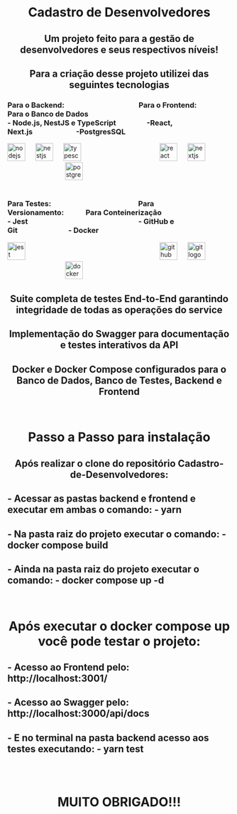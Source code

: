 <h1 align="center">Cadastro de Desenvolvedores</h1>

<h2 align="center">Um projeto feito para a gestão de desenvolvedores e seus respectivos níveis!</h2>


<h2 align="center">Para a criação desse projeto utilizei das seguintes tecnologias</h2>

  <div>
    <h3>
      Para o Backend: &emsp;&emsp;&emsp;&emsp;&emsp;&emsp;&emsp;&emsp;&emsp;&emsp;Para o Frontend:&emsp;&emsp;&emsp;&emsp;Para o Banco de Dados
      <br> - Node.js, NestJS e TypeScript &emsp;&emsp;&emsp;&emsp;-React, Next.js&emsp;&emsp;&emsp;&emsp;&emsp;&emsp;-PostgresSQL</h3>
    <img src="https://cdn.jsdelivr.net/gh/devicons/devicon/icons/nodejs/nodejs-original.svg" height="40" alt="nodejs logo"  />
    <img width="15" />
    <img src="https://cdn.jsdelivr.net/gh/devicons/devicon/icons/nestjs/nestjs-original.svg" height="40" alt="nestjs logo"  />
    <img width="15" />
    <img src="https://cdn.jsdelivr.net/gh/devicons/devicon/icons/typescript/typescript-original.svg" height="40" alt="typescript logo"  />
    <img width="15" />&emsp;&emsp;&emsp;&emsp;&emsp;&emsp;&emsp;&emsp;&emsp;&emsp;&emsp;
    <img src="https://cdn.jsdelivr.net/gh/devicons/devicon/icons/react/react-original.svg" height="40" alt="react logo"  />
    <img width="15" />
    <img src="https://cdn.jsdelivr.net/gh/devicons/devicon/icons/nextjs/nextjs-original.svg" height="40" alt="nextjs logo"  />
    <img width="15" />&emsp;&emsp;&emsp;&emsp;&emsp;&emsp;&emsp;&emsp;&emsp;
    <img src="https://cdn.jsdelivr.net/gh/devicons/devicon/icons/postgresql/postgresql-original.svg" height="40" alt="postgresql logo"  />
  </div><br />

<div>
  <h3 align="left">Para Testes:&emsp;&emsp;&emsp;&emsp;&emsp;&emsp;&emsp;&emsp;&emsp;&emsp;&emsp;&emsp;Para Versionamento:&emsp;&emsp;&emsp;Para Conteinerização
    <br> - Jest &emsp;&emsp;&emsp;&emsp;&emsp;&emsp;&emsp;&emsp;&emsp;&emsp;&emsp;&emsp;&emsp;&emsp;&emsp;- GitHub e Git&emsp;&emsp;&emsp;&emsp;&emsp;&emsp;&emsp;- Docker</h3>
    <img src="https://cdn.jsdelivr.net/gh/devicons/devicon/icons/jest/jest-plain.svg" height="40" alt="jest logo"  /> 
    <img width="15" />&emsp;&emsp;&emsp;&emsp;&emsp;&emsp;&emsp;&emsp;&emsp;&emsp;&emsp;&emsp;&emsp;&emsp;&emsp;&emsp;&emsp;&emsp;&emsp;&emsp;
    <img src="https://cdn.jsdelivr.net/gh/devicons/devicon/icons/github/github-original.svg" height="40" alt="github logo"  />
    <img width="15" />
    <img src="https://cdn.jsdelivr.net/gh/devicons/devicon/icons/git/git-original.svg" height="40" alt="git logo"  />
    <img width="15" />&emsp;&emsp;&emsp;&emsp;&emsp;&emsp;&emsp;&emsp;&emsp;
    <img src="https://cdn.jsdelivr.net/gh/devicons/devicon/icons/docker/docker-original.svg" height="40" alt="docker logo"  /> 
</div>
<h2></h2>
<h2 align="center">Suite completa de testes End-to-End garantindo integridade de todas as operações do service</h2>
<h2 align="center">Implementação do Swagger para documentação e testes interativos da API</h2>
<h2 align="center">Docker e Docker Compose configurados para o Banco de Dados, Banco de Testes, Backend e Frontend</h2>
<br />
<h1 align="center">Passo a Passo para instalação</h1>
<h2 align="center">Após realizar o clone do repositório Cadastro-de-Desenvolvedores:</h2>
<h2 align="left">- Acessar as pastas backend e frontend e executar em ambas o comando: - yarn</h2>
<h2 align="left">- Na pasta raiz do projeto executar o comando: - docker compose build</h2>
<h2 align="left">- Ainda na pasta raiz do projeto executar o comando: - docker compose up -d</h2>
<br />
<h1 align="center">Após executar o docker compose up você pode testar o projeto:</h1>
<h2 align="left">- Acesso ao Frontend pelo: http://localhost:3001/</h2>
<h2 align="left">- Acesso ao Swagger pelo: http://localhost:3000/api/docs</h2>
<h2 align="left">- E no terminal na pasta backend acesso aos testes executando: - yarn test</h2>
<br />
<br />
<h1 align="center">MUITO OBRIGADO!!!</h1>
